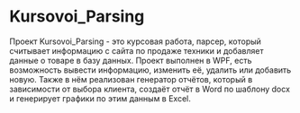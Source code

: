 # Kursovoi_Parsing 
Проект Kursovoi_Parsing - это курсовая работа, парсер, который считывает информацию с сайта по продаже техники и добавляет данные о товаре в базу данных. Проект выполнен в WPF, есть возможность вывести информацию, изменить её, удалить или добавить новую. Также в нём реализован генератор отчётов, который в зависимости от выбора клиента, создаёт отчёт в Word по шаблону docx и генерирует графики по этим данным в Excel. 
